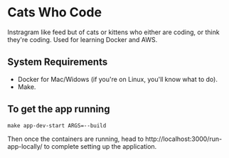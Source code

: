 # Cats Who Code

Instragram like feed but of cats or kittens who either are coding, or think they're coding. Used for learning Docker and AWS.

## System Requirements

- Docker for Mac/Widows (if you're on Linux, you'll know what to do).
- Make.

## To get the app running

    make app-dev-start ARGS=--build
    
Then once the containers are running, head to http://localhost:3000/run-app-locally/ to complete setting up the application.
